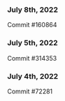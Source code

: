 ### July 8th, 2022

Commit #160864

### July 5th, 2022

Commit #314353


### July 4th, 2022

Commit #72281
